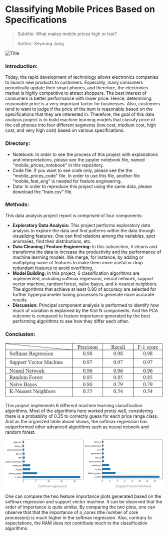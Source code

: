 # Classifying Mobile Prices Based on Specifications

>  Subtitle: What makes mobile prices high or low?
>  
>  Author: Seyoung Jung

![](mobile_pic1.jpg "Title")


### __Introduction:__
Today, the rapid development of technology allows electronics companies to launch new products to customers. Especially, many consumers periodically update their smart phones, and therefore, the electronics market is highly competitive to attract shoppers. The best interest of consumers is better performance with lower price. Hence, determining reasonable price is a very important factor for businesses. Also, customers tend to want to judge if the price of the item is reasonable based on the specifications that they are interested in. Therefore, the goal of this data analysis project is to build machine learning models that classify price of the cell phones into four different segments (low cost, medium cost, high cost, and very high cost) based on various specifications.


### __Directory:__
- Notebook: In order to see the process of this project with explanations and interpretations, please see the jupyter notebook file, named "mobile_prices_notebook" in this repository. 
- Code file: If you want to see code only, please see the the "mobile_prices_code" file. In order to use this file, another file "mobile_feat_eng" is needed for feature engineering. 
- Data: In order to reproduce this project using the same data, please download the "train.csv" file. 


### __Methods:__

This data analysis project report is comprised of four components: 

- __Exploratory Data Analysis:__ This project performs exploratory data analysis to explore the data and find patterns within the data through visualizing features. One can find relations among the variables, spot anomalies, find their distributions, etc. 
- __Data Cleaning / Feature Engineering:__ In this subsection, it cleans and transforms the data to increase the productivity and the performance of machine learning models. We merge, for instance, by adding or multiplying some of features to make them more useful or drop redundant features to avoid overfitting. 
- __Model Building:__ In this project, 6 classification algorithms are implemented, including softmax regression, neural network, support vector machine, random forest, naïve bayes, and k-nearest neighbors. The algorithms that achieve at least 0.90 of accuracy are selected for further hyperparameter tuning processes to generate more accurate results. 
- __Discussion:__ Principal component analysis is performed to identify how much of variation is explained by the first N components. And the PCA outcome is compared to feature importance generated by the best performing algorithms to see how they differ each other. 



### __Conclusion:__

![](result1.jpg "Title")

This project implements 6 different machine learning classification algorithms. Most of the algorithms here worked pretty well, considering there is a probability of 0.25 to correctly guess for each price range class. And as the organized table above shows, the softmax regression has outperformed other advanced algorithms such as neural network and random forest. 

![](result2.jpg "Title")

One can compare the two feature importance plots generated based on the softmax regression and support vector machine. It can be observed that the order of importance is quite similar. By comparing the two plots, one can observe that that the importance of n_cores (the number of core processors) is much higher in the softmax regression. Also, contrary to expectations, the RAM does not contribute much to the classification algorithms.  



